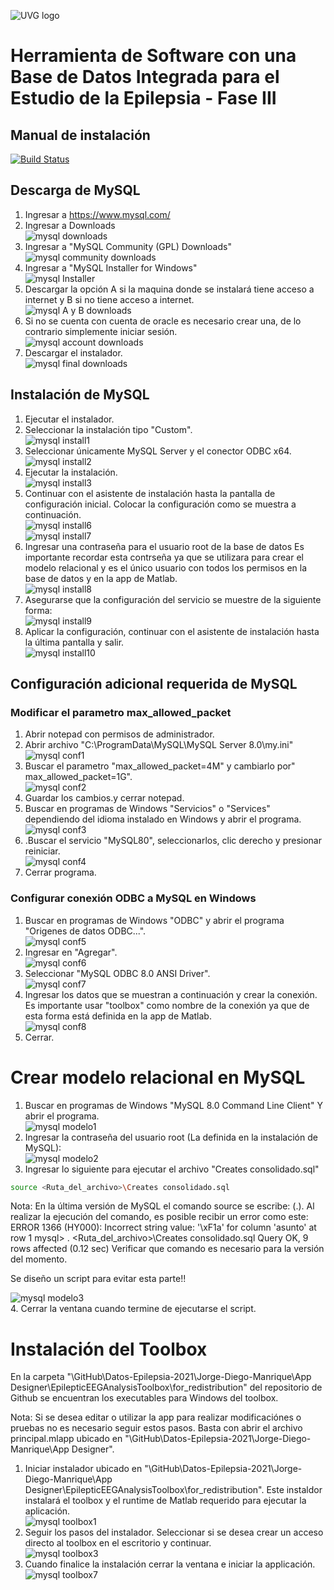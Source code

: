 ![UVG logo](https://res.cloudinary.com/webuvg/image/upload/f_auto,q_auto,fl_lossy,w_200/v1561048457/WEB/institucional/Logo_Cuadro_Verde3x.jpg "UVG logo")

# Herramienta de Software con una Base de Datos Integrada para el Estudio de la Epilepsia - Fase III

## Manual de instalación

[![Build Status](https://travis-ci.org/joemccann/dillinger.svg?branch=master)](https://travis-ci.org/joemccann/dillinger)

## Descarga de  MySQL

1. Ingresar a <https://www.mysql.com/>
2. Ingresar a Downloads\
![mysql downloads](/Jorge-Diego-Manrique/descarga_mysql/ingresardownloads.png "Downloads")
3. Ingresar a "MySQL Community (GPL) Downloads"\
![mysql community downloads](/Jorge-Diego-Manrique/descarga_mysql/downloads2.png "Community Downloads")
4. Ingresar a "MySQL Installer for Windows"\
![mysql Installer](/Jorge-Diego-Manrique/descarga_mysql/downloads3.png "Installers")
5. Descargar la opción A si la maquina donde se instalará tiene acceso a internet y B si no tiene acceso a internet.\
![mysql A y B downloads](/Jorge-Diego-Manrique/descarga_mysql/downloads4.png "A y B Downloads")
6. Si no se cuenta con cuenta de oracle es necesario crear una, de lo contrario simplemente iniciar sesión.\
![mysql account downloads](/Jorge-Diego-Manrique/descarga_mysql/downloads5.png "account Downloads")
7. Descargar el instalador.\
![mysql final downloads](/Jorge-Diego-Manrique/descarga_mysql/downloads6.png "final Downloads")

## Instalación de MySQL

1. Ejecutar el instalador.
2. Seleccionar la instalación tipo "Custom".\
![mysql install1](/Jorge-Diego-Manrique/install_mysql/1.png "install1")
3. Seleccionar únicamente MySQL Server y el conector ODBC x64.\
![mysql install2](/Jorge-Diego-Manrique/install_mysql/2.png "install2")
4. Ejecutar la instalación.\
![mysql install3](/Jorge-Diego-Manrique/install_mysql/3.png "install3")
5. Continuar con el asistente de instalación hasta la pantalla de configuración inicial. Colocar la configuración como se muestra a continuación.\
![mysql install6](/Jorge-Diego-Manrique/install_mysql/6.png "install6")\
![mysql install7](/Jorge-Diego-Manrique/install_mysql/7.png "install7")
6. Ingresar una contraseña para el usuario root de la base de datos Es importante recordar esta contrseña ya que se utilizara para crear el modelo relacional y es el único usuario con todos los permisos en la base de datos y en la app de Matlab.\
![mysql install8](/Jorge-Diego-Manrique/install_mysql/8.png "install8")
7. Asegurarse que la configuración del servicio se muestre de la siguiente forma:\
![mysql install9](/Jorge-Diego-Manrique/install_mysql/9.png "install9")
8. Aplicar la configuración, continuar con el asistente de instalación hasta la última pantalla y salir.\
![mysql install10](/Jorge-Diego-Manrique/install_mysql/10.png "install10")

## Configuración adicional requerida de MySQL

### Modificar el parametro max_allowed_packet

1. Abrir notepad con permisos de administrador.
2. Abrir archivo "C:\ProgramData\MySQL\MySQL Server 8.0\my.ini"\
![mysql conf1](/Jorge-Diego-Manrique/conf_mysql/1.png "conf1")
3. Buscar el parametro "max_allowed_packet=4M" y cambiarlo por" max_allowed_packet=1G".\
![mysql conf2](/Jorge-Diego-Manrique/conf_mysql/2.png "conf2")
4. Guardar los cambios.y cerrar notepad.
5. Buscar en programas de Windows "Servicios" o "Services" dependiendo del idioma instalado en Windows y abrir el programa.\
![mysql conf3](/Jorge-Diego-Manrique/conf_mysql/3.png "conf3")
6. .Buscar el servicio "MySQL80", seleccionarlos, clic derecho y presionar reiniciar.\
![mysql conf4](/Jorge-Diego-Manrique/conf_mysql/4.png "conf4")
7. Cerrar programa.

### Configurar conexión ODBC a MySQL en Windows

1. Buscar en programas de Windows "ODBC" y abrir el programa "Origenes de datos ODBC...".\
![mysql conf5](/Jorge-Diego-Manrique/conf_mysql/5.png "conf5")
2. Ingresar en "Agregar".\
![mysql conf6](/Jorge-Diego-Manrique/conf_mysql/6.png "conf6")
3. Seleccionar "MySQL ODBC 8.0 ANSI Driver".\
![mysql conf7](/Jorge-Diego-Manrique/conf_mysql/7.png "conf7")
4. Ingresar los datos que se muestran a continuación y crear la conexión. Es importante usar "toolbox" como nombre de la conexión ya que de esta forma está definida en la app de Matlab.\
![mysql conf8](/Jorge-Diego-Manrique/conf_mysql/8.png "conf8")
5. Cerrar.

# Crear modelo relacional en MySQL

1. Buscar en programas de Windows "MySQL 8.0 Command Line Client" Y abrir el programa.\
![mysql modelo1](/Jorge-Diego-Manrique/crear_modelo/1.png "modelo1")
2. Ingresar la contraseña del usuario root (La definida en la instalación de MySQL):\
![mysql modelo2](/Jorge-Diego-Manrique/crear_modelo/2.1.png "modelo2")
3. Ingresar lo siguiente para ejecutar el archivo "Creates consolidado.sql"

```sh
source <Ruta_del_archivo>\Creates consolidado.sql
```

Nota: En la última versión de MySQL el comando source se escribe: (\.). Al realizar la ejecución del comando, es posible recibir un error como este: ERROR 1366 (HY000): Incorrect string value: '\xF1a' for column 'asunto' at row 1
mysql> \. <Ruta_del_archivo>\Creates consolidado.sql
Query OK, 9 rows affected (0.12 sec)
Verificar que comando es necesario para la versión del momento.

Se diseño un script para evitar esta parte!!

![mysql modelo3](/Jorge-Diego-Manrique/crear_modelo/3.png "modelo3")\
4.  Cerrar la ventana cuando termine de ejecutarse el script.

# Instalación del Toolbox

En la carpeta "\GitHub\Datos-Epilepsia-2021\Jorge-Diego-Manrique\App Designer\EpilepticEEGAnalysisToolbox\for_redistribution" del repositorio de Github se encuentran los executables para Windows del toolbox.

Nota: Si se desea editar o utilizar la app para realizar modificaciónes o pruebas no es necesario seguir estos pasos. Basta con abrir el archivo principal.mlapp ubicado en "\GitHub\Datos-Epilepsia-2021\Jorge-Diego-Manrique\App Designer".

1. Iniciar instalador ubicado en "\GitHub\Datos-Epilepsia-2021\Jorge-Diego-Manrique\App Designer\EpilepticEEGAnalysisToolbox\for_redistribution". Este instaldor instalará el toolbox y el runtime de Matlab requerido para ejecutar la aplicación.\
![mysql toolbox1](/Jorge-Diego-Manrique/install_toolbox/1.png "toolbox1")
2. Seguir los pasos del instalador. Seleccionar si se desea crear un acceso directo al toolbox en el escritorio y continuar.\
![mysql toolbox3](/Jorge-Diego-Manrique/install_toolbox/3.png "toolbox3")
3. Cuando finalice la instalación cerrar la ventana e iniciar la applicación.\
![mysql toolbox7](/Jorge-Diego-Manrique/install_toolbox/7.png "toolbox7")
